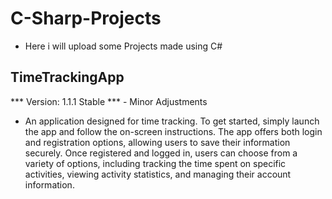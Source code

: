 # C-Sharp-Projects
* Here i will upload some Projects made using C#

## TimeTrackingApp
*** Version: 1.1.1 Stable ***
    - Minor Adjustments

* An application designed for time tracking. To get started, simply launch the app and follow the on-screen instructions. The app offers both login and registration options, allowing users to save their information securely. Once registered and logged in, users can choose from a variety of options, including tracking the time spent on specific activities, viewing activity statistics, and managing their account information.
